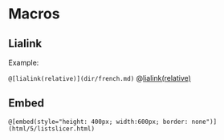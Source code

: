 <!--
author:   Tilman Schieber
email:    tilman.schieber@tu-berlin.de


@pyconsole 
<a target="_blank" role="button" href="https://tilman-schieber.github.io/console"><button class="lia-btn lia-btn--outline">Python Konsole</button></a>
@end


@lialink
<script modify="false" run-once="true">
`LIASCRIPT: [@0](${window.location.origin + window.location.pathname}?@1)`
</script>
@end


@embed
<script run-once modify="false">
fetch("@1")
  .then(response => {
    if (!response.ok) {
      const error = `HTTP error! status: ${response.status}`
      send.lia(error)
      throw new Error(error);
    }
    return response.text();
  })
  .then(html => {
    html = html.split('')

    for(let i=0; i<html.length; i++) {
      if (html[i] === '"') {
        html[i] = "'"
      }
    }

    send.lia(`HTML: <iframe @0 srcdoc="${html.join('')}"></iframe>`)
  })
  .catch(error => {
    console.warn('Error fetching and extracting text:', error);
    send.lia(error)
  });

"LIA: wait"
</script>
@end

-->

# Macros

## Lialink

Example:

`@[lialink(relative)](dir/french.md)`
@[lialink(relative)](dir/french.md)


## Embed

`@[embed(style="height: 400px; width:600px; border: none")](html/5/listslicer.html)`